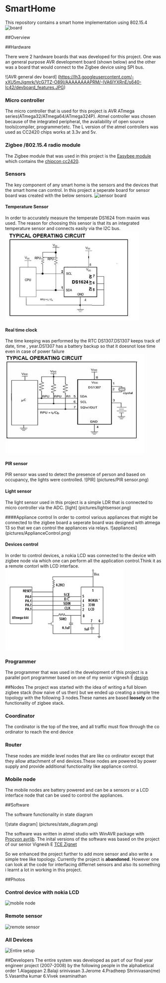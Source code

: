 # SmartHome
This repository contains a smart home implementation using 802.15.4
![board](https://lh3.googleusercontent.com/-WD9xhxDIJRA/VcG7q0gcjiI/AAAAAAAAPXw/Qb3Ayk3SpT4/s800-Ic42/DSC00058.JPG)

##Overview

##Hardware 

There were 2 hardware boards that was developed for this project. One was an general purpose AVR development board (shown below) and the other was a board that would connect to the Zigbee device using SPI bus.

![AVR general dev board] (https://lh3.googleusercontent.com/-xXU5mJjgmrk/VcG7TZ-O89I/AAAAAAAAPRM/-IVA6IYXRnE/s640-Ic42/devboard_features.JPG)

### Micro controller
The micro controller that is used for this project is AVR ATmega series(ATmega32/ATmega64/ATmega324P). Atmel controller was chosen because of the integrated peripheral, the availability of open source tools(compiler, programmer)etc. The L version of the atmel controllers was used as CC2420 chips works at 3.3v and 5v.

### Zigbee /802.15.4 radio module
The Zigbee module that was used in this project is the [Easybee module](http://www.rfsolutions.co.uk/acatalog/info_EASYBEE.html) which contains the  [chipcon cc2420](http://www.ti.com/product/cc2420).

### Sensors
The key component of any smart home is the sensors and the devices that the smart home can control. In this project a seperate board for sensor board was created with the below sensors.
![sensor board](https://lh3.googleusercontent.com/-jbCEjTFZGEw/VcG7s6y0ddI/AAAAAAAAPYE/NPLIGWmi_Ag/s800-Ic42/DSC00062.JPG)

#### Temperature Sensor
In order to accurately measure the temperate DS1624 from maxim was used. The reason for choosing this sensor is that its an integrated temperature sensor and connects easily via the I2C bus.
![DS1624](pictures/TemperatureSensor.png)

#### Real time clock
The time keeping was performed by the RTC DS1307.DS1307 keeps track of date, time , year.DS1307 has a battery backup so that it doesnot lose time even in case of power failure
![RTC](pictures/rtc.png)

#### PIR sensor
PIR sensor was used to detect the presence of person and based on occupancy, the lights were controlled.
![PIR] (pictures/PIR sensor.png)

#### Light sensor
The light sensor used in this project is a simple LDR that is connected to micro controller via the ADC.
[light] (pictures/lightsensor.png)

####Appliance control 
In order to control various appliances that might be connected to the zigbee board a seperate board was designed with atmega 13 so that we can control the appliances via relays.
![appliances] (pictures/ApplianceControl.png)

#### Devices control
In order to control devices, a nokia LCD was connected to the device with zigbee node via which one can perform all the application control.Think it as a remote contorl with LCD interface.
![nokia node](pictures/nokiaLcdinterface.png)

### Programmer
The programmer that was used in the development of this project is a parallel port programmer based on one of my senior vignesh E [design](http://www.vignesh.byethost4.com/isp.html)

##Nodes
The project was started with the idea of writing a full blown zigbee stack (how naive of us then) but we ended up creating a simple tree topology with the following 3 nodes.These names are based **loosely** on the functionality of zigbee stack.

### Coordinator
The cordinator is the top of the tree, and all traffic must flow through the co ordinator to reach the end device

### Router
These nodes are middle level nodes that are like co ordinator except that they allow attachment of end devices.These nodes are powered by power supply and provide additional functionality like appliance control.

### Mobile node
The mobile nodes are battery powered and can be a sensors or a LCD interface node that can be used to control the appliances.

##Software

The software functionality in state diagram 

![state diagram] (pictures/state_diagram.png)


The software was written in atmel studio with WinAVR package with [Procyon avrlib](http://www.procyonengineering.com/embedded/avr/avrlib/). The inital versions of the software was based on the project of our senior Vignesh E [TCE Zignet](http://www.vignesh.byethost4.com/tce_zignet.html)

So we enhanced the project further to add more sensor and also write a simple tree like topology. Currently the project is **abandoned**. However one can look at the code for interfacing differnet sensors and also its something i learnt a lot in working in this project.

##Photos

### Control device with nokia LCD
![mobile node](https://lh3.googleusercontent.com/-v4hL16M4xnc/VcG7pEJcneI/AAAAAAAAPX4/4kYEznKSgUE/s800-Ic42/DSC00054.JPG)
### Remote sensor
![remote sensor](https://lh3.googleusercontent.com/-RjZoSRabuBg/VcG7sPmayMI/AAAAAAAAPX8/M3ujLDs-7IA/s800-Ic42/DSC00060.JPG)
### All Devices
![Entire setup](https://lh3.googleusercontent.com/-fpbJYS3Bhtw/VcG7nm9fdQI/AAAAAAAAPYA/d4vMsyv_CpQ/s800-Ic42/DSC00053.JPG)


##Developers
The entire system was developed as part of our final year engineer project (2007-2008) by the following people in the alphabetical order
  1.Alagappan 
  2.Balaji srinivasan
  3.Jerome
  4.Pradheep Shrinivasan(me)
  5.Vasantha kumar
  6.Vivek swaminathan
